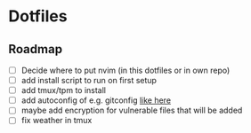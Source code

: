 # Dotfiles

## Roadmap

- [ ] Decide where to put nvim (in this dotfiles or in own repo)
- [ ] add install script to run on first setup
- [ ] add tmux/tpm to install
- [ ] add autoconfig of e.g. gitconfig [like here](https://www.chezmoi.io/reference/special-files/chezmoi-format-tmpl/)
- [ ] maybe add encryption for vulnerable files that will be added
- [ ] fix weather in tmux
